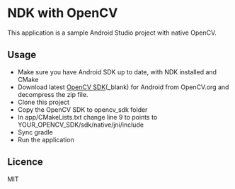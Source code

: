 # NDK with OpenCV

This application is a sample Android Studio project with native OpenCV.

## Usage

- Make sure you have Android SDK up to date, with NDK installed and CMake
- Download latest [OpenCV SDK](https://opencv.org/releases/)(_blank) for Android from OpenCV.org and decompress the zip file.
- Clone this project
- Copy the OpenCV SDK to opencv_sdk folder
- In app/CMakeLists.txt change line 9 to points to YOUR_OPENCV_SDK/sdk/native/jni/include
- Sync gradle
- Run the application

## Licence
MIT